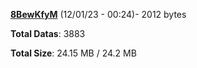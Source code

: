 [**8BewKfyM**](/data/8BewKfyM.txt) (12/01/23 - 00:24)- 2012 bytes

**Total Datas**: 3883

**Total Size**: 24.15 MB / 24.2 MB